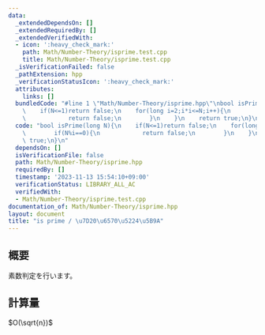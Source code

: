 ```yaml
---
data:
  _extendedDependsOn: []
  _extendedRequiredBy: []
  _extendedVerifiedWith:
  - icon: ':heavy_check_mark:'
    path: Math/Number-Theory/isprime.test.cpp
    title: Math/Number-Theory/isprime.test.cpp
  _isVerificationFailed: false
  _pathExtension: hpp
  _verificationStatusIcon: ':heavy_check_mark:'
  attributes:
    links: []
  bundledCode: "#line 1 \"Math/Number-Theory/isprime.hpp\"\nbool isPrime(long N){\n\
    \    if(N<=1)return false;\n    for(long i=2;i*i<=N;i++){\n        if(N%i==0){\n\
    \            return false;\n        }\n    }\n    return true;\n}\n"
  code: "bool isPrime(long N){\n    if(N<=1)return false;\n    for(long i=2;i*i<=N;i++){\n\
    \        if(N%i==0){\n            return false;\n        }\n    }\n    return\
    \ true;\n}\n"
  dependsOn: []
  isVerificationFile: false
  path: Math/Number-Theory/isprime.hpp
  requiredBy: []
  timestamp: '2023-11-13 15:54:10+09:00'
  verificationStatus: LIBRARY_ALL_AC
  verifiedWith:
  - Math/Number-Theory/isprime.test.cpp
documentation_of: Math/Number-Theory/isprime.hpp
layout: document
title: "is prime / \u7D20\u6570\u5224\u5B9A"
---
```


## 概要
素数判定を行います。

## 計算量
$O(\sqrt{n})$


